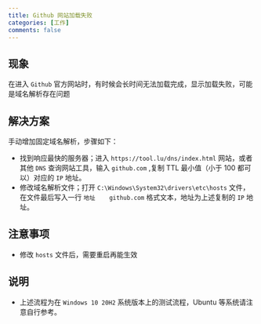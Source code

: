 ```yaml
---
title: Github 网站加载失败
categories: [工作]
comments: false
---
```


## 现象
在进入 `Github` 官方网站时，有时候会长时间无法加载完成，显示加载失败，可能是域名解析存在问题

## 解决方案
手动增加固定域名解析，步骤如下：

* 找到响应最快的服务器；进入 `https://tool.lu/dns/index.html` 网站，或者其他 `DNS` 查询网站工具，输入 `github.com` ,复制 TTL 最小值（小于 100 都可以）对应的 `IP` 地址。
* 修改域名解析文件；打开 `‪C:\Windows\System32\drivers\etc\hosts` 文件，在文件最后写入一行 `地址    github.com` 格式文本，地址为上述复制的 `IP` 地址。

## 注意事项

* 修改 `hosts` 文件后，需要重启再能生效

## 说明
* 上述流程为在 `Windows 10 20H2` 系统版本上的测试流程，Ubuntu 等系统请注意自行参考。

